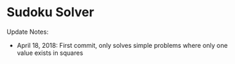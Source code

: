 <h1>Sudoku Solver</h1>

Update Notes:
- April 18, 2018: First commit, only solves simple problems where only one value exists in squares